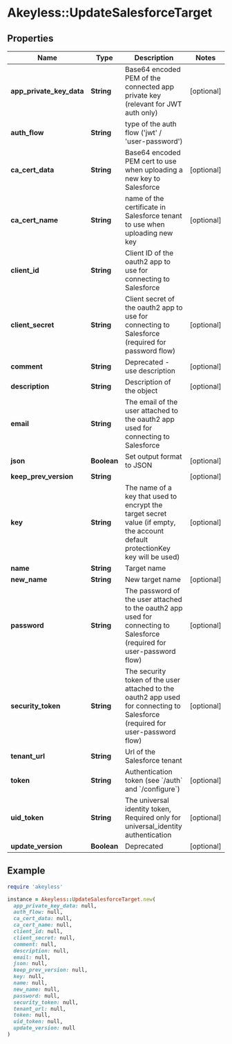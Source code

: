 # Akeyless::UpdateSalesforceTarget

## Properties

| Name | Type | Description | Notes |
| ---- | ---- | ----------- | ----- |
| **app_private_key_data** | **String** | Base64 encoded PEM of the connected app private key (relevant for JWT auth only) | [optional] |
| **auth_flow** | **String** | type of the auth flow (&#39;jwt&#39; / &#39;user-password&#39;) |  |
| **ca_cert_data** | **String** | Base64 encoded PEM cert to use when uploading a new key to Salesforce | [optional] |
| **ca_cert_name** | **String** | name of the certificate in Salesforce tenant to use when uploading new key | [optional] |
| **client_id** | **String** | Client ID of the oauth2 app to use for connecting to Salesforce |  |
| **client_secret** | **String** | Client secret of the oauth2 app to use for connecting to Salesforce (required for password flow) | [optional] |
| **comment** | **String** | Deprecated - use description | [optional] |
| **description** | **String** | Description of the object | [optional] |
| **email** | **String** | The email of the user attached to the oauth2 app used for connecting to Salesforce |  |
| **json** | **Boolean** | Set output format to JSON | [optional] |
| **keep_prev_version** | **String** |  | [optional] |
| **key** | **String** | The name of a key that used to encrypt the target secret value (if empty, the account default protectionKey key will be used) | [optional] |
| **name** | **String** | Target name |  |
| **new_name** | **String** | New target name | [optional] |
| **password** | **String** | The password of the user attached to the oauth2 app used for connecting to Salesforce (required for user-password flow) | [optional] |
| **security_token** | **String** | The security token of the user attached to the oauth2 app used for connecting to Salesforce  (required for user-password flow) | [optional] |
| **tenant_url** | **String** | Url of the Salesforce tenant |  |
| **token** | **String** | Authentication token (see &#x60;/auth&#x60; and &#x60;/configure&#x60;) | [optional] |
| **uid_token** | **String** | The universal identity token, Required only for universal_identity authentication | [optional] |
| **update_version** | **Boolean** | Deprecated | [optional] |

## Example

```ruby
require 'akeyless'

instance = Akeyless::UpdateSalesforceTarget.new(
  app_private_key_data: null,
  auth_flow: null,
  ca_cert_data: null,
  ca_cert_name: null,
  client_id: null,
  client_secret: null,
  comment: null,
  description: null,
  email: null,
  json: null,
  keep_prev_version: null,
  key: null,
  name: null,
  new_name: null,
  password: null,
  security_token: null,
  tenant_url: null,
  token: null,
  uid_token: null,
  update_version: null
)
```

